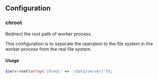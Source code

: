 ## Configuration

### chroot

Redirect the root path of worker process.

This configuration is to separate the operation to the file system in the worker process from the real file system.

#### Usage

```php
$serv->set(array('chroot' => '/data/server/'));
```
